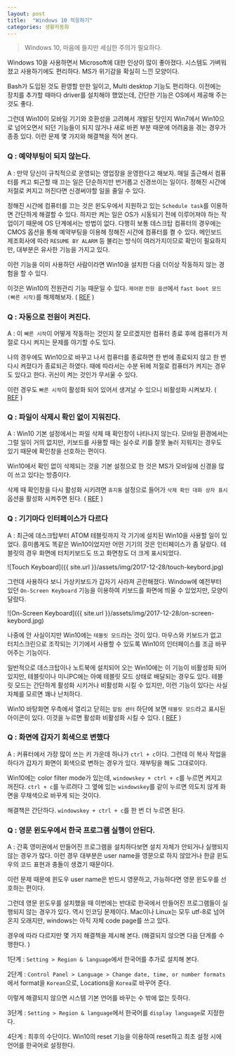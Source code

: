 ```yaml
---
layout: post
title:  "Windows 10 적응하기"
categories: 생활자동화
---
```



> Windows 10, 마음에 들지만 세심한 주의가 필요하다. 

Windows 10을 사용하면서 Microsoft에 대한 인상이 많이 좋아졌다. 시스템도 가벼워졌고 사용하기에도 편리하다. MS가 위기감을 확실히 느낀 모양이다. 

Bash가 도입된 것도 환영할 만한 일이고, Multi desktop 기능도 편리하다. 이전에는 장치를 추가할 때마다 driver를 설치해야 했었는데, 간단한 기능은 OS에서 제공해 주는 것도 좋다. 

그런데 Win10이 모바일 기기와 호환성을 고려해서 개발된 탓인지 Win7에서 Win10으로 넘어오면서 되던 기능들이 되지 않거나 새로 바뀐 부분 때문에 어려움을 겪는 경우가 종종 있다. 이런 문제 몇 가지와 해결책을 적어 본다. 



### Q : 예약부팅이 되지 않는다.

A : 만약 당신이 규칙적으로 운영되는 영업장을 운영한다고 해보자. 매일 출근해서 컴퓨터를 켜고 퇴근할 때 끄는 일은 단순하지만 번거롭고 신경쓰이는 일이다. 정해진 시간에 저절로 켜지고 꺼진다면 신경써야할 일을 줄일 수 있다. 

정해진 시간에 컴퓨터를 끄는 것은 윈도우에서 지원하고 있는 `Schedule task`를 이용하면 간단하게 해결할 수 있다. 하지만 켜는 일은 OS가 시동되기 전에 이루어져야 하는 작업이기 때문에 OS 단계에서는 방법이 없다. 다행히 보통 데스크탑 컴퓨터의 경우에는 CMOS 옵션을 통해 예약부팅을 이용해 정해진 시간에 컴퓨터를 켤 수 있다.  메인보드 제조회사에 따라 `RESUME BY ALARM` 등 불리는 방식이 여러가지이므로 확인이 필요하지만, 대부분은 유사한 기능을 가지고 있다. 

이런 기능을 이미 사용하던 사람이라면 Win10을 설치한 다음 더이상 작동하지 않는 경험을 할 수 있다. 

이것은 Win10의 전원관리 기능 때문일 수 있다. `제어판` `전원 옵션`에서 `fast boot 모드 (빠른 시작)`를 해제해보자. ( [REF](https://goo.gl/cm3qRg) )



### Q : 자동으로 전원이 켜진다.

A : 이 `빠른 시작`이 어떻게 작동하는 것인지 잘 모르겠지만 컴퓨터 종료 후에 컴퓨터가 저절로 다시 켜지는 문제를 야기할 수도 있다. 

나의 경우에도 Win10으로 바꾸고 나서 컴퓨터를 종료하면 한 번에 종료되지 않고 한 번 다시 켜졌다가 종료되곤 하였다. 때에 따라서는 수분 뒤에 저절로 컴퓨터가 켜지는 경우도 있다고 한다. 귀신이 켜는 것인가 무서울 수 있다. 

이런 경우도 `빠른 시작`이 활성화 되어 있어서 생겨날 수 있으니 비활성화 시켜보자. ( [REF](https://goo.gl/ZwrVdJ) )



### Q : 파일이 삭제시 확인 없이 지워진다.

A :  Win10 기본 설정에서는 파일 삭제 때 확인창이 나타나지 않는다. 모바일 환경에서는 그럴 일이 거의 없지만, 키보드를 사용할 때는 실수로 키를 잘못 눌러 지워지는 경우도 있기 때문에 확인창을 선호하는 편이다. 

Win10에서 확인 없이 삭제되는 것을 기본 설정으로 한 것은 MS가 모바일에 신경을 많이 쓰고 있다는 방증이다. 

삭제 때 확인창을 다시 활성화 시키려면 `휴지통` 설정으로 들어가 `삭제 확인 대화 상자 표시` 옵션을 활성화 시켜주면 된다. ( [REF](https://goo.gl/ZDbzMb) )



### Q : 기기마다 인터페이스가 다르다

A : 최근에 데스크탑부터 ATOM 테블릿까지 각 기기에 설치된 Win10을 사용할 일이 있었다. 흥미롭게도 똑같은 Win10이었지만 어떤 기기의 것은 인터페이스가 좀 달랐다. 테블릿의 경우 화면에 터치키보드도 뜨고 화면창도 더 크게 표시되었다. 

![Touch Keyboard]({{ site.url }}/assets/img/2017-12-28/touch-keybord.jpg)

그런데 사용하다 보니 가상키보드가 갑자기 사라져 곤란해졌다. Window에 예전부터 있던  `On-Screen Keyboard` 기능을 이용하여 키보드를 화면에 띄울 수 있었지만, 모양이 달랐다. 

![On-Screen Keyboard]({{ site.url }}/assets/img/2017-12-28/on-screen-keybord.jpg)

나중에 안 사실이지만 Win10에는 `테블릿 모드`라는 것이 있다. 마우스와 키보드가 없고 터치스크린으로 조작되는 기기에서 사용할 수 있도록 Win10의 인터페이스를 조금 바꾸어주는 기능이다. 

일반적으로 데스크탑이나 노트북에 설치되어 오는 Win10에는 이 기능이 비활성화 되어 있지만, 테블릿이나 미니PC에는 아예 테블릿 모드 상태로 배달되는 경우도 있다. 테블릿 모드는 간단하게 활성화 시키거나 비활성화 시킬 수 있지만, 이런 기능이 있다는 사실 자체를 모르면 꽤나 난처하다. 

Win10 바탕화면 우측에서 열리고 닫히는  `알림 센터` 하단에 보면 `테블릿 모드`라고 표시된 아이콘이 있다. 이것을 누르면 활성화 비활성화 시킬 수 있다. ( [REF](http://chunchu.tistory.com/939) )


### Q : 화면에 갑자기 회색으로 변했다


A : 커퓨터에서 가장 많이 쓰는 키 가운데 하나가 `ctrl + c`이다. 그런데 이 복사 작업을 하다가 갑자기 화면이 회색으로 변하는 경우가 있다. 재부팅을 해도 그대로이다. 

Win10에는 color filter mode가 있는데, `windowskey + ctrl + c`를 누르면 켜지고 꺼진다. `ctrl + c`를 누르려다 그 옆에 있는 `windowskey`를 같이 누르면 의도치 않게 화면을 무채색으로 바꾸게 되는 것이다. 

해결책은 간단하다. `windowskey + ctrl + c`를 한 번 더 누르면 된다. 



### Q : 영문 윈도우에서 한국 프로그램 실행이 안된다. 

A : 간혹 영미권에서 만들어진 프로그램을 설치하다보면 설치 자체가 안되거나 실행되지 않는 경우가 많다. 이런 경우 대부분은 user name을 영문으로 하지 않았거나 한글 윈도우의 코드 표현과 충돌이 생겼기 때문이다. 

이런 문제 때문에 윈도우 user name은 반드시 영문하고, 가능하다면 영문 윈도우를 선호하는 편이다. 

그런데 영문 윈도우를 설치했을 때 이번에는 반대로 한국에서 만들어진 프로그램들이 실행되지 않는 경우가 있다. 역시 인코딩 문제이다. Mac이나 Linux는 모두 utf-8로 넘어온지 오래지만, windows는 아직 자체 code page를 쓰고 있다. 

경우에 따라 다르지만 몇 가지 해결책을 제시해 본다. (해결되지 않으면 다음 단계를 수행한다. )

1단계 : `Setting > Region & language`에서 한국어를 추가로 설치해 본다.

2단계 : `Control Panel > Language > Change date, time, or number formats`에서 format을 `Korean`으로, Locations을 `Korea`로 바꾸어 준다. 

이렇게 해결되지 않으면 시스템 기본 언어를 바꾸는 수 밖에 없는 듯하다. 

3단계 : `Setting > Region & language`에서 한국어를 `display language`로 지정한다. 

4단계 : 최후의 수단이다. Win10의 reset 기능을 이용하여 reset하고 최초 설정 시에 언어를 한국어로 설정한다. 



